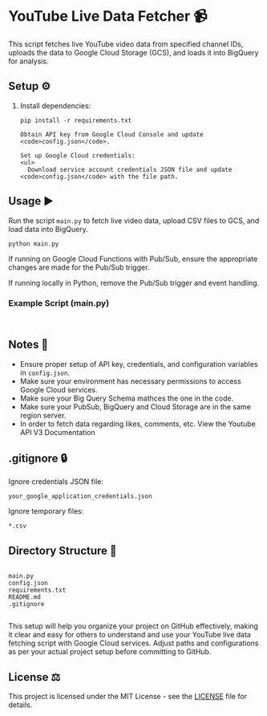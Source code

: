<!DOCTYPE html>
<html lang="en">

<body>
  <h1>YouTube Live Data Fetcher 📹</h1>

  <p>This script fetches live YouTube video data from specified channel IDs, uploads the data to Google Cloud Storage (GCS), and loads it into BigQuery for analysis.</p>

  <h2>Setup ⚙️</h2>

  <ol>
    <li>Install dependencies:</li>
    <pre><code>pip install -r requirements.txt</code></pre>

    Obtain API key from Google Cloud Console and update <code>config.json</code>.

    Set up Google Cloud credentials:
    <ul>
      Download service account credentials JSON file and update <code>config.json</code> with the file path.
  </ol>

  <h2>Usage ▶️</h2>

  <p>Run the script <code>main.py</code> to fetch live video data, upload CSV files to GCS, and load data into BigQuery.</p>

  <pre><code>python main.py</code></pre>

  <p>If running on Google Cloud Functions with Pub/Sub, ensure the appropriate changes are made for the Pub/Sub trigger.</p>

  <p>If running locally in Python, remove the Pub/Sub trigger and event handling.</p>

  <h3>Example Script (main.py)</h3>

  <pre><code> <!-- Your Python script content here --> </code></pre>

  <h2>Notes 📝</h2>

  <ul>
    <li>Ensure proper setup of API key, credentials, and configuration variables in <code>config.json</code>.</li>
    <li>Make sure your environment has necessary permissions to access Google Cloud services.</li>
    <li>Make sure your Big Query Schema mathces the one in the code.</li>
    <li>Make sure your PubSub, BigQuery and Cloud Storage are in the same region server.</li>
    <li>In order to fetch data regarding likes, comments, etc. View the Youtube API V3 Documentation</li>
  
    
  </ul>

  <h2>.gitignore 🔒</h2>

  <p>Ignore credentials JSON file:</p>

  <pre><code>your_google_application_credentials.json</code></pre>

  <p>Ignore temporary files:</p>

  <pre><code>*.csv</code></pre>

  <h2>Directory Structure 📂</h2>

  <pre><code>
main.py
config.json
requirements.txt
README.md
.gitignore
  </code></pre>

  <p>This setup will help you organize your project on GitHub effectively, making it clear and easy for others to understand and use your YouTube live data fetching script with Google Cloud services. Adjust paths and configurations as per your actual project setup before committing to GitHub.</p>

  <h2>License ⚖️</h2>

  <p>This project is licensed under the MIT License - see the <a href="LICENSE">LICENSE</a> file for details.</p>

</body>
</html>
